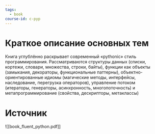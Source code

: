 ```yaml
---
tags:
  - book
course-id: c-pyp
---
```

# Краткое описание основных тем
Книга углублённо раскрывает современный «pythonic» стиль программирования. Рассматриваются структуры данных (списки, кортежи, словари, множества, строки, байты), функции как объекты (замыкания, декораторы, функциональные паттерны), объектно-ориентированные идиомы (магические методы, интерфейсы, наследование, перегрузка операторов), управление потоком (итераторы, генераторы, асинхронность, многопоточность) и метапрограммирование (свойства, дескрипторы, метаклассы)

# Источник

![[book_fluent_python.pdf]]